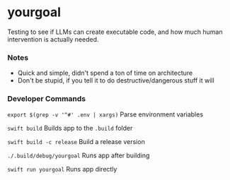 # yourgoal

Testing to see if LLMs can create executable code, and how much human intervention is actually needed.

### Notes

* Quick and simple, didn't spend a ton of time on architecture
* Don't be stupid, if you tell it to do destructive/dangerous stuff it will

### Developer Commands

`export $(grep -v '^#' .env | xargs)` Parse environment variables

`swift build` Builds app to the `.build` folder

`swift build -c release` Build a release version

`./.build/debug/yourgoal` Runs app after building

`swift run yourgoal` Runs app directly
